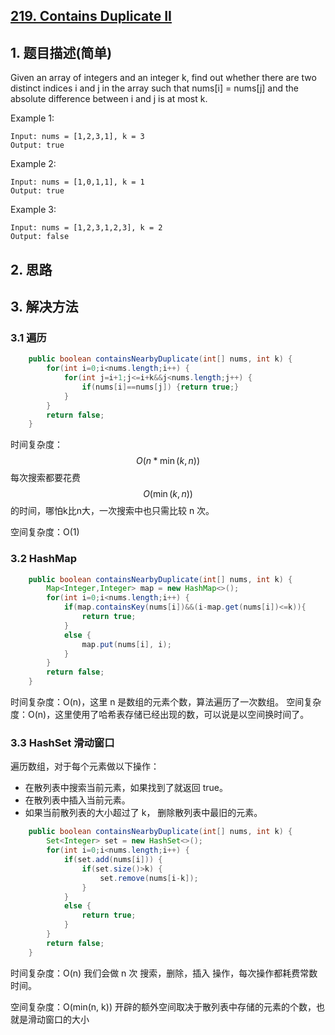## [219. Contains Duplicate II](https://leetcode-cn.com/problems/contains-duplicate-ii/)

## 1. 题目描述(简单)

Given an array of integers and an integer k, find out whether there are two distinct indices i and j in the array such that nums[i] = nums[j] and the absolute difference between i and j is at most k.

Example 1:
```
Input: nums = [1,2,3,1], k = 3
Output: true
```
Example 2:
```
Input: nums = [1,0,1,1], k = 1
Output: true
```
Example 3:
```
Input: nums = [1,2,3,1,2,3], k = 2
Output: false
```
## 2. 思路

## 3. 解决方法

### 3.1 遍历


```java
    public boolean containsNearbyDuplicate(int[] nums, int k) {
        for(int i=0;i<nums.length;i++) {
            for(int j=i+1;j<=i+k&&j<nums.length;j++) {
                if(nums[i]==nums[j]) {return true;}
            }
        }
        return false;
    }
```
时间复杂度：$$O(n * \min(k,n))$$每次搜索都要花费$$ O(\min(k, n))$$ 的时间，哪怕k比n大，一次搜索中也只需比较 n 次。

空间复杂度：O(1)
### 3.2 HashMap


```java
    public boolean containsNearbyDuplicate(int[] nums, int k) {
        Map<Integer,Integer> map = new HashMap<>();
        for(int i=0;i<nums.length;i++) {
            if(map.containsKey(nums[i])&&(i-map.get(nums[i])<=k)){
                return true;
            }
            else {
                map.put(nums[i], i);
            }
        }
        return false;
    }
```
时间复杂度：O(n)，这里 n 是数组的元素个数，算法遍历了一次数组。
空间复杂度：O(n)，这里使用了哈希表存储已经出现的数，可以说是以空间换时间了。


### 3.3 HashSet 滑动窗口

遍历数组，对于每个元素做以下操作：
- 在散列表中搜索当前元素，如果找到了就返回 true。
- 在散列表中插入当前元素。
- 如果当前散列表的大小超过了 k， 删除散列表中最旧的元素。


```java
    public boolean containsNearbyDuplicate(int[] nums, int k) {
        Set<Integer> set = new HashSet<>();
        for(int i=0;i<nums.length;i++) {
            if(set.add(nums[i])) {
                if(set.size()>k) {
                    set.remove(nums[i-k]);
                }
            }
            else {
                return true;
            }
        }
        return false;
    }
```
时间复杂度：O(n) 我们会做 n 次 搜索，删除，插入 操作，每次操作都耗费常数时间。

空间复杂度：O(min(n, k)) 开辟的额外空间取决于散列表中存储的元素的个数，也就是滑动窗口的大小 




